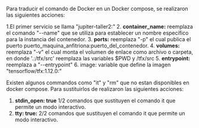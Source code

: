 Para traducir el comando de Docker en un Docker compose, se realizaron las siguientes acciones:

  1.El primer servicio se llama "jupiter-taller2:"
  2.  **container_name:** reemplaza el comando "--name" que se utiliza para establecer un nombre específico   para la instancia del contenedor.
  3. **ports:** reemplaza "-p" el cual publica el puerto puerto_maquina_anfitriona:puerto_del_contenedor.
  4. **volumes:** reemplaza "-v" el cual monta el volumen de enlace como archivo o carpeta, en donde '.:/tfx/src' reemplaza las variables $PWD y /tfx/src
  5. **entrypoint:** reemplaza a "--entrypoint"
  6. image: variable que define la imagen "tensorflow/tfx:1.12.0:"

Existen algunos commandos como "it" y "rm" que no estan disponibles en docker compose. Para sustituirlos de realizaron las siguientes acciones:

  1. ****stdin_open:** true** 1/2 comandos que sustituyen el comando it que permite un modo interactivo.
  2. **tty: true:** 2/2 comandos que sustituyen el comando it que permite un modo interactivo.
  

